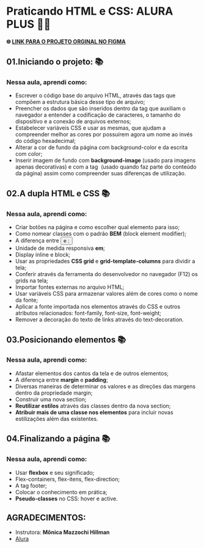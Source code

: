 # Praticando HTML e CSS: ALURA PLUS :woman_technologist:



#### :globe_with_meridians: [LINK PARA O PROJETO ORGINAL NO FIGMA](https://www.figma.com/file/tFDVyNuKhrT2G03k2dCstW/Alura-Plus---Layout?node-id=1%3A77) 



## 01.Iniciando o projeto: :books:

### Nessa aula, aprendi como:

- Escrever o código base do arquivo HTML, através das tags que compõem a estrutura básica desse tipo de arquivo;
- Preencher os dados que são inseridos dentro da tag <head> que auxiliam o navegador a entender a codificação de caracteres, o tamanho do dispositivo e a conexão de arquivos externos;
- Estabelecer variáveis CSS e usar as mesmas, que ajudam a compreender melhor as cores por possuírem agora um nome ao invés do código hexadecimal;
- Alterar a cor de fundo da página com background-color e da escrita com color;
- Inserir imagem de fundo com **background-image** (usado para imagens apenas decorativas) e com a tag <img> (usado quando faz parte do conteúdo da página) assim como compreender suas diferenças de utilização.

## 02.A dupla HTML e CSS :books:

### Nessa aula, aprendi como:

- Criar botões na página e como escolher qual elemento para isso;
- Como nomear classes com o padrão **BEM** (block element modifier);
- A diferença entre <button> e <a>;
- Unidade de medida responsiva **em**;
- Display inline e block;
- Usar as propriedades **CSS grid** e **grid-template-columns** para dividir a tela;
- Conferir através da ferramenta do desenvolvedor no navegador (F12) os grids na tela;
- Importar fontes externas no arquivo HTML;
- Usar variáveis CSS para armazenar valores além de cores como o nome da fonte;
- Aplicar a fonte importada nos elementos através do CSS e outros atributos relacionados: font-family, font-size, font-weight;
- Remover a decoração do texto de links através do text-decoration.

## 03.Posicionando elementos :books:

### Nessa aula, aprendi como:

- Afastar elementos dos cantos da tela e de outros elementos;
- A diferença entre **margin** e **padding**;
- Diversas maneiras de determinar os valores e as direções das margens dentro da propriedade margin;
- Construir uma nova section;
- **Reutilizar estilos** através das classes dentro da nova section;
- **Atribuir mais de uma classe nos elementos** para incluir novas estilizações além das existentes.

## 04.Finalizando a página :books:

### Nessa aula, aprendi como:

- Usar **flexbox** e seu significado;
- Flex-containers, flex-itens, flex-direction;
- A tag footer;
- Colocar o conhecimento em prática;
- **Pseudo-classes** no CSS: hover e active.

## AGRADECIMENTOS:
  
- Instrutora: **Mônica Mazzochi Hillman**
- [Alura](www.alura.com.br)   
